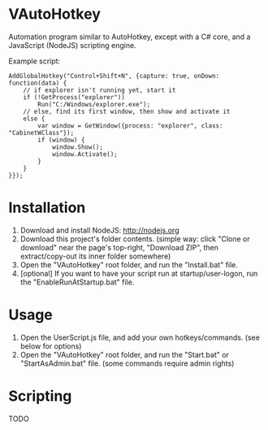 # VAutoHotkey

Automation program similar to AutoHotkey, except with a C# core, and a JavaScript (NodeJS) scripting engine.

Example script:
```
AddGlobalHotkey("Control+Shift+N", {capture: true, onDown: function(data) {
	// if explorer isn't running yet, start it
	if (!GetProcess("explorer"))
        Run("C:/Windows/explorer.exe");
	// else, find its first window, then show and activate it
    else {
        var window = GetWindow({process: "explorer", class: "CabinetWClass"});
        if (window) {
            window.Show();
            window.Activate();
        }
    }
}});
```

# Installation

1) Download and install NodeJS: http://nodejs.org  
2) Download this project's folder contents. (simple way: click "Clone or download" near the page's top-right, "Download ZIP", then extract/copy-out its inner folder somewhere)  
3) Open the "VAutoHotkey" root folder, and run the "Install.bat" file.  
4) [optional] If you want to have your script run at startup/user-logon, run the "EnableRunAtStartup.bat" file.

# Usage

1) Open the UserScript.js file, and add your own hotkeys/commands. (see below for options)  
2) Open the "VAutoHotkey" root folder, and run the "Start.bat" or "StartAsAdmin.bat" file. (some commands require admin rights)  

# Scripting

TODO